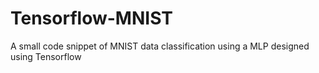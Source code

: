 # Tensorflow-MNIST
A small code snippet of MNIST data classification using a MLP designed using Tensorflow
